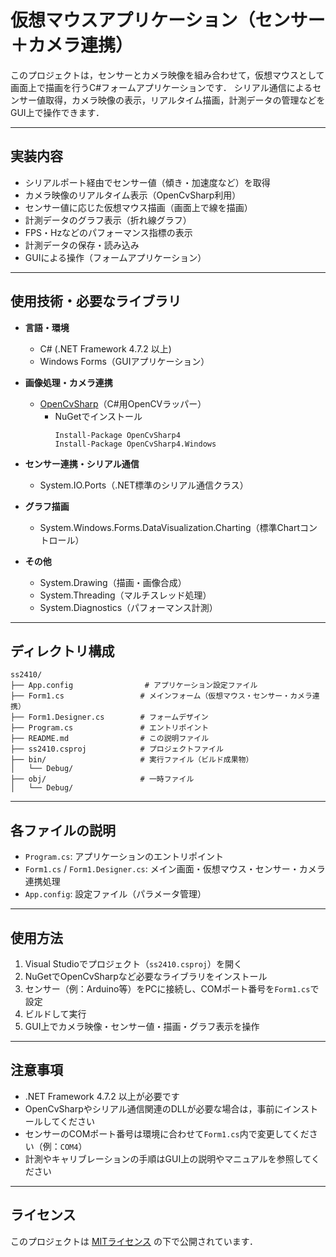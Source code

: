 # 仮想マウスアプリケーション（センサー＋カメラ連携）

このプロジェクトは，センサーとカメラ映像を組み合わせて，仮想マウスとして画面上で描画を行うC#フォームアプリケーションです．
シリアル通信によるセンサー値取得，カメラ映像の表示，リアルタイム描画，計測データの管理などをGUI上で操作できます．

---

## 実装内容

- シリアルポート経由でセンサー値（傾き・加速度など）を取得
- カメラ映像のリアルタイム表示（OpenCvSharp利用）
- センサー値に応じた仮想マウス描画（画面上で線を描画）
- 計測データのグラフ表示（折れ線グラフ）
- FPS・Hzなどのパフォーマンス指標の表示
- 計測データの保存・読み込み
- GUIによる操作（フォームアプリケーション）

---

## 使用技術・必要なライブラリ

- **言語・環境**
  - C# (.NET Framework 4.7.2 以上)
  - Windows Forms（GUIアプリケーション）

- **画像処理・カメラ連携**
  - [OpenCvSharp](https://github.com/shimat/opencvsharp)（C#用OpenCVラッパー）
    - NuGetでインストール
      ```
      Install-Package OpenCvSharp4
      Install-Package OpenCvSharp4.Windows
      ```

- **センサー連携・シリアル通信**
  - System.IO.Ports（.NET標準のシリアル通信クラス）

- **グラフ描画**
  - System.Windows.Forms.DataVisualization.Charting（標準Chartコントロール）

- **その他**
  - System.Drawing（描画・画像合成）
  - System.Threading（マルチスレッド処理）
  - System.Diagnostics（パフォーマンス計測）

---

## ディレクトリ構成

```
ss2410/
├── App.config                # アプリケーション設定ファイル
├── Form1.cs                 # メインフォーム（仮想マウス・センサー・カメラ連携）
├── Form1.Designer.cs        # フォームデザイン
├── Program.cs               # エントリポイント
├── README.md                # この説明ファイル
├── ss2410.csproj            # プロジェクトファイル
├── bin/                     # 実行ファイル（ビルド成果物）
│   └── Debug/
├── obj/                     # 一時ファイル
│   └── Debug/
```

---

## 各ファイルの説明

- `Program.cs`: アプリケーションのエントリポイント
- `Form1.cs` / `Form1.Designer.cs`: メイン画面・仮想マウス・センサー・カメラ連携処理
- `App.config`: 設定ファイル（パラメータ管理）

---

## 使用方法

1. Visual Studioでプロジェクト（`ss2410.csproj`）を開く
2. NuGetでOpenCvSharpなど必要なライブラリをインストール
3. センサー（例：Arduino等）をPCに接続し、COMポート番号を`Form1.cs`で設定
4. ビルドして実行
5. GUI上でカメラ映像・センサー値・描画・グラフ表示を操作

---

## 注意事項

- .NET Framework 4.7.2 以上が必要です
- OpenCvSharpやシリアル通信関連のDLLが必要な場合は，事前にインストールしてください
- センサーのCOMポート番号は環境に合わせて`Form1.cs`内で変更してください（例：`COM4`）
- 計測やキャリブレーションの手順はGUI上の説明やマニュアルを参照してください

---

## ライセンス

このプロジェクトは [MITライセンス](https://opensource.org/licenses/MIT) の下で公開されています．
